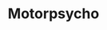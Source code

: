 ---
title: "Motorpsycho"
summary: "Motorpsycho was founded in October 1989 in Trondheim, the main city of Trøndelag in the central part of Norway. The first line-up was Bent Sæther , Hans Magnus “Snah” Ryan and Kjell Runar “Killer” Jenssen . They came up with their band name while watching a Russ Meyer triple-feature in London. Two of the film titles were already taken by other bands, the name “Motorpsycho” was still available. Their first album was “Lobotomizer” in 1991, after which Killer quit and Håkon Gebhardt took over on drums, forming the nucleus of Motorpsycho for 14 years until Gebhardt left Motorpsycho March 2005 persuing other projects."
slug: "motorpsycho"
image: "motorpsycho.jpg"
apple_music_artist_url: "https://music.apple.com/gb/artist/motorpsycho/27340023"
wikipedia_url: "https://en.wikipedia.org/wiki/Motorpsycho_(band)"
---